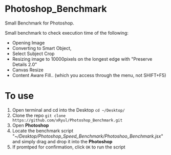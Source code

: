 # Photoshop_Benchmark
Small Benchmark for Photoshop. 

Small benchmark to check execution time of the following:
- Opening Image
- Converting to Smart Object,
- Select Subject Crop
- Resizing image to 10000pixels on the longest edge with "Preserve Details 2.0" 
- Canvas Resize
- Content Aware Fill.. (which you access through the menu, not SHIFT+F5)

# To use
1. Open terminal and cd into the Desktop `cd ~/Desktop/`
2. Clone the repo `git clone https://github.com/xRyul/Photoshop_Benchmark.git`
3. Open **Photoshop**
4. Locate  the benchmark script "_~/Desktop/Photoshop_Speed_Benchmark/Photoshoo_Benchmark.jsx_" and simply drag and drop it into the **Photoshop**
5. If promtped for confirmation, click `OK` to run the script
